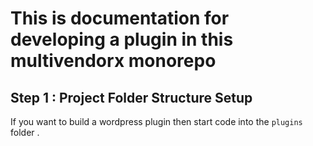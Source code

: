 # This is documentation for developing a plugin in this multivendorx monorepo

## Step 1 : Project Folder Structure Setup

If you want to build a wordpress plugin then start code into the `plugins` folder .